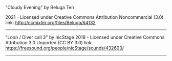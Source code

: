 "Cloudy Evening"
by Beluga Ten

2021 - Licensed under
Creative Commons
Attribution Noncommercial (3.0)
link: http://ccmixter.org/files/Beluga/64132

  ---
  
  "Loon / Diver call 3"
  by nicStage
  2018 - Licensed under
Creative Commons
Attribution 3.0 Unported (CC BY 3.0)
link: https://freesound.org/people/nicStage/sounds/432603/

 ---
 
 

